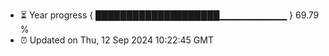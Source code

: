 - ⏳ Year progress { ████████████████████▁▁▁▁▁▁▁▁▁▁ } 69.79 %
- ⏰ Updated on Thu, 12 Sep 2024 10:22:45 GMT

